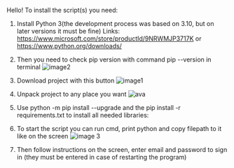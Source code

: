 Hello!
To install the script(s) you need:
1) Install Python 3(the development process was based on 3.10, but on later versions it must be fine)
Links:
    https://www.microsoft.com/store/productId/9NRWMJP3717K or https://www.python.org/downloads/

2) Then you need to check pip version with command pip --version in terminal
    ![image2](https://github.com/verhovenskyivan/Work-Script/assets/105872686/37989b33-26b7-4ed2-bc2a-2a217c5368a5)

3) Download project with this button
    ![image1](https://github.com/verhovenskyivan/Work-Script/assets/105872686/50839742-2587-49a5-ac3d-499bb0b668cb)

4) Unpack project to any place you want 
    ![ava](https://github.com/verhovenskyivan/Work-Script/assets/105872686/34571139-c225-41b0-934e-89b9d32ce75a)

5) Use python -m pip install --upgrade and the pip install -r requirements.txt to install all needed libraries:
   
6) To start the script you can run cmd, print python and copy filepath to it like on the screen 
    ![image 3](https://github.com/verhovenskyivan/Work-Script/assets/105872686/5ade7193-bbd6-4326-8e12-9f25dd27fd7b)

7) Then follow instructions on the screen, enter email and password to sign in (they must be entered in case of restarting the program)
